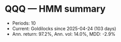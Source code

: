 # QQQ — HMM summary

- Periods: 10
- Current: Goldilocks since 2025-04-24 (103 days)
- Ann. return: 97.2%, Ann. vol: 14.0%, MDD: -2.9%
